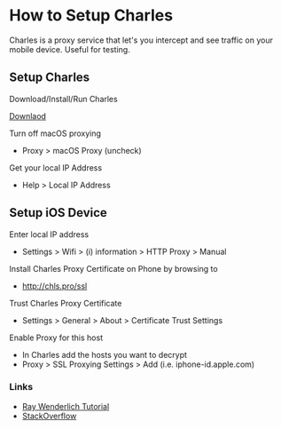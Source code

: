 # How to Setup Charles

Charles is a proxy service that let's you intercept and see traffic on your mobile device. Useful for testing.

## Setup Charles

Download/Install/Run Charles

[Downlaod](https://www.charlesproxy.com/download/latest-release)


Turn off macOS proxying

- Proxy > macOS Proxy (uncheck)

Get your local IP Address

- Help > Local IP Address

## Setup iOS Device

Enter local IP address

 - Settings > Wifi > (i) information > HTTP Proxy > Manual

Install Charles Proxy Certificate on Phone by browsing to

 - http://chls.pro/ssl

Trust Charles Proxy Certificate

 - Settings > General > About > Certificate Trust Settings

Enable Proxy for this host

 - In Charles add the hosts you want to decrypt
 - Proxy > SSL Proxying Settings > Add (i.e. iphone-id.apple.com)

### Links

- [Ray Wenderlich Tutorial](https://www.raywenderlich.com/641-charles-proxy-tutorial-for-ios)
- [StackOverflow](https://stackoverflow.com/questions/15768143/ios-app-ssl-handshake-failed)
